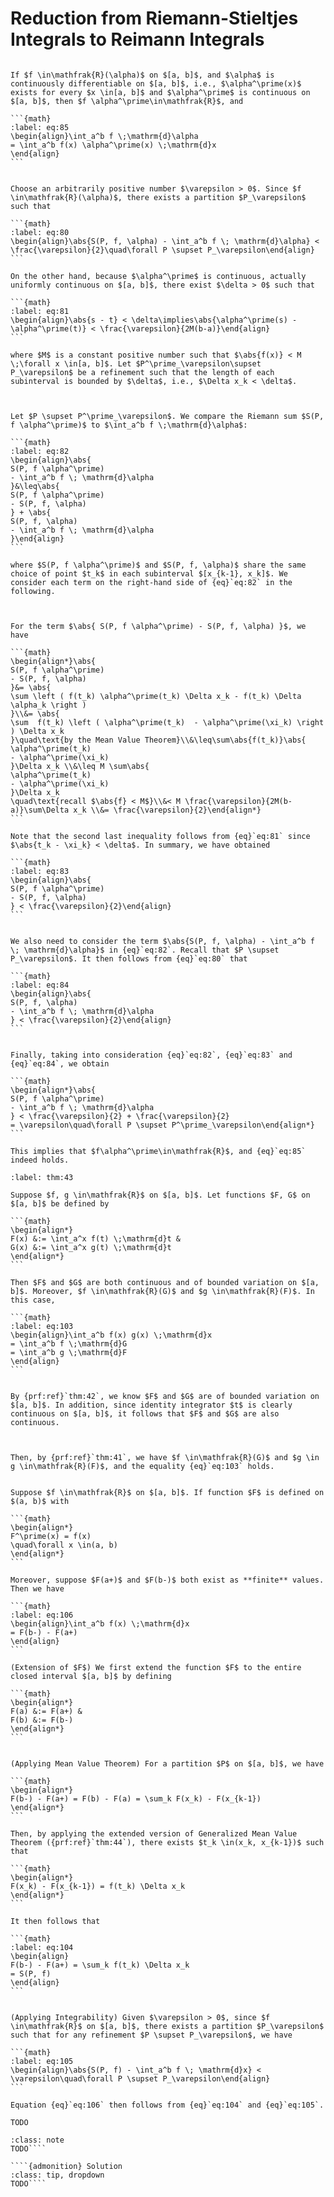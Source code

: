 # Reduction from Riemann-Stieltjes Integrals to Reimann Integrals

````{prf:theorem}

If $f \in\mathfrak{R}(\alpha)$ on $[a, b]$, and $\alpha$ is continuously differentiable on $[a, b]$, i.e., $\alpha^\prime(x)$ exists for every $x \in[a, b]$ and $\alpha^\prime$ is continuous on $[a, b]$, then $f \alpha^\prime\in\mathfrak{R}$, and 

```{math}
:label: eq:85
\begin{align}\int_a^b f \;\mathrm{d}\alpha
= \int_a^b f(x) \alpha^\prime(x) \;\mathrm{d}x
\end{align}
```

````

````{prf:proof}

Choose an arbitrarily positive number $\varepsilon > 0$. Since $f \in\mathfrak{R}(\alpha)$, there exists a partition $P_\varepsilon$ such that 

```{math}
:label: eq:80
\begin{align}\abs{S(P, f, \alpha) - \int_a^b f \; \mathrm{d}\alpha} < \frac{\varepsilon}{2}\quad\forall P \supset P_\varepsilon\end{align}
```

On the other hand, because $\alpha^\prime$ is continuous, actually uniformly continuous on $[a, b]$, there exist $\delta > 0$ such that 

```{math}
:label: eq:81
\begin{align}\abs{s - t} < \delta\implies\abs{\alpha^\prime(s) - \alpha^\prime(t)} < \frac{\varepsilon}{2M(b-a)}\end{align}
```

where $M$ is a constant positive number such that $\abs{f(x)} < M \;\forall x \in[a, b]$. Let $P^\prime_\varepsilon\supset P_\varepsilon$ be a refinement such that the length of each subinterval is bounded by $\delta$, i.e., $\Delta x_k < \delta$.



Let $P \supset P^\prime_\varepsilon$. We compare the Riemann sum $S(P, f \alpha^\prime)$ to $\int_a^b f \;\mathrm{d}\alpha$:

```{math}
:label: eq:82
\begin{align}\abs{
S(P, f \alpha^\prime)
- \int_a^b f \; \mathrm{d}\alpha
}&\leq\abs{
S(P, f \alpha^\prime)
- S(P, f, \alpha)
} + \abs{
S(P, f, \alpha)
- \int_a^b f \; \mathrm{d}\alpha
}\end{align}
```

where $S(P, f \alpha^\prime)$ and $S(P, f, \alpha)$ share the same choice of point $t_k$ in each subinterval $[x_{k-1}, x_k]$. We consider each term on the right-hand side of {eq}`eq:82` in the following.



For the term $\abs{ S(P, f \alpha^\prime) - S(P, f, \alpha) }$, we have 

```{math}
\begin{align*}\abs{ 
S(P, f \alpha^\prime) 
- S(P, f, \alpha) 
}&= \abs{
\sum \left ( f(t_k) \alpha^\prime(t_k) \Delta x_k - f(t_k) \Delta \alpha_k \right )
}\\&= \abs{
\sum  f(t_k) \left ( \alpha^\prime(t_k)  - \alpha^\prime(\xi_k) \right ) \Delta x_k
}\quad\text{by the Mean Value Theorem}\\&\leq\sum\abs{f(t_k)}\abs{
\alpha^\prime(t_k)  
- \alpha^\prime(\xi_k)
}\Delta x_k \\&\leq M \sum\abs{
\alpha^\prime(t_k)  
- \alpha^\prime(\xi_k)
}\Delta x_k 
\quad\text{recall $\abs{f} < M$}\\&< M \frac{\varepsilon}{2M(b-a)}\sum\Delta x_k \\&= \frac{\varepsilon}{2}\end{align*}
```

Note that the second last inequality follows from {eq}`eq:81` since $\abs{t_k - \xi_k} < \delta$. In summary, we have obtained

```{math}
:label: eq:83
\begin{align}\abs{ 
S(P, f \alpha^\prime) 
- S(P, f, \alpha) 
} < \frac{\varepsilon}{2}\end{align}
```


We also need to consider the term $\abs{S(P, f, \alpha) - \int_a^b f \; \mathrm{d}\alpha}$ in {eq}`eq:82`. Recall that $P \supset P_\varepsilon$. It then follows from {eq}`eq:80` that 

```{math}
:label: eq:84
\begin{align}\abs{
S(P, f, \alpha)
- \int_a^b f \; \mathrm{d}\alpha
} < \frac{\varepsilon}{2}\end{align}
```


Finally, taking into consideration {eq}`eq:82`, {eq}`eq:83` and {eq}`eq:84`, we obtain

```{math}
\begin{align*}\abs{
S(P, f \alpha^\prime)
- \int_a^b f \; \mathrm{d}\alpha
} < \frac{\varepsilon}{2} + \frac{\varepsilon}{2}
= \varepsilon\quad\forall P \supset P^\prime_\varepsilon\end{align*}
```

This implies that $f\alpha^\prime\in\mathfrak{R}$, and {eq}`eq:85` indeed holds.

````

````{prf:theorem}
:label: thm:43

Suppose $f, g \in\mathfrak{R}$ on $[a, b]$. Let functions $F, G$ on $[a, b]$ be defined by

```{math}
\begin{align*}
F(x) &:= \int_a^x f(t) \;\mathrm{d}t & 
G(x) &:= \int_a^x g(t) \;\mathrm{d}t
\end{align*}
```

Then $F$ and $G$ are both continuous and of bounded variation on $[a, b]$. Moreover, $f \in\mathfrak{R}(G)$ and $g \in\mathfrak{R}(F)$. In this case, 

```{math}
:label: eq:103
\begin{align}\int_a^b f(x) g(x) \;\mathrm{d}x
= \int_a^b f \;\mathrm{d}G
= \int_a^b g \;\mathrm{d}F
\end{align}
```

````

````{prf:proof}

By {prf:ref}`thm:42`, we know $F$ and $G$ are of bounded variation on $[a, b]$. In addition, since identity integrator $t$ is clearly continuous on $[a, b]$, it follows that $F$ and $G$ are also continuous. 



Then, by {prf:ref}`thm:41`, we have $f \in\mathfrak{R}(G)$ and $g \in g \in\mathfrak{R}(F)$, and the equality {eq}`eq:103` holds.

````

````{prf:theorem}

Suppose $f \in\mathfrak{R}$ on $[a, b]$. If function $F$ is defined on $(a, b)$ with 

```{math}
\begin{align*}
F^\prime(x) = f(x)
\quad\forall x \in(a, b)
\end{align*}
```

Moreover, suppose $F(a+)$ and $F(b-)$ both exist as **finite** values. Then we have 

```{math}
:label: eq:106
\begin{align}\int_a^b f(x) \;\mathrm{d}x
= F(b-) - F(a+)
\end{align}
```

````

````{prf:proof}
(Extension of $F$) We first extend the function $F$ to the entire closed interval $[a, b]$ by defining

```{math}
\begin{align*}
F(a) &:= F(a+) &
F(b) &:= F(b-)
\end{align*}
```


(Applying Mean Value Theorem) For a partition $P$ on $[a, b]$, we have 

```{math}
\begin{align*}
F(b-) - F(a+) = F(b) - F(a) = \sum_k F(x_k) - F(x_{k-1})
\end{align*}
```

Then, by applying the extended version of Generalized Mean Value Theorem ({prf:ref}`thm:44`), there exists $t_k \in(x_k, x_{k-1})$ such that 

```{math}
\begin{align*}
F(x_k) - F(x_{k-1}) = f(t_k) \Delta x_k
\end{align*}
```

It then follows that 

```{math}
:label: eq:104
\begin{align}
F(b-) - F(a+) = \sum_k f(t_k) \Delta x_k
= S(P, f)
\end{align}
```


(Applying Integrability) Given $\varepsilon > 0$, since $f \in\mathfrak{R}$ on $[a, b]$, there exists a partition $P_\varepsilon$ such that for any refinement $P \supset P_\varepsilon$, we have 

```{math}
:label: eq:105
\begin{align}\abs{S(P, f) - \int_a^b f \; \mathrm{d}x} < \varepsilon\quad\forall P \supset P_\varepsilon\end{align}
```

Equation {eq}`eq:106` then follows from {eq}`eq:104` and {eq}`eq:105`.

````

````{prf:example}
TODO
````

````{admonition} Exercise
:class: note
TODO````

````{admonition} Solution
:class: tip, dropdown
TODO````
